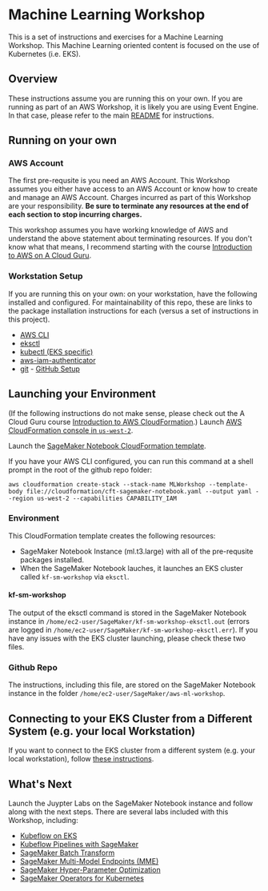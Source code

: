 # Machine Learning Workshop

This is a set of instructions and exercises for a Machine Learning Workshop. This Machine Learning oriented content is focused on the use of Kubernetes (i.e. EKS).

## Overview

These instructions assume you are running this on your own. If you are running as part of an AWS Workshop, it is likely you are using Event Engine. In that case, please refer to the main [README](README.md) for instructions.

## Running on your own

### AWS Account

The first pre-requsite is you need an AWS Account. This Workshop assumes you either have access to an AWS Account or know how to create and manage an AWS Account. Charges incurred as part of this Workshop are your responsibility. **Be sure to terminate any resources at the end of each section to stop incurring charges.**

This workshop assumes you have working knowledge of AWS and understand the above statement about terminating resources. If you don't know what that means, I recommend starting with the course [Introduction to AWS on A Cloud Guru](https://acloud.guru/learn/aws-technical-essentials).

### Workstation Setup

If you are running this on your own: on your workstation, have the following installed and configured. For maintainability of this repo, these are links to the package installation instructions for each (versus a set of instructions in this project).

- [AWS CLI](https://docs.aws.amazon.com/cli/latest/userguide/cli-chap-install.html)
- [eksctl](https://eksctl.io/intro/#installation)
- [kubectl (EKS specific)](https://docs.aws.amazon.com/eks/latest/userguide/install-kubectl.html)
- [aws-iam-authenticator](https://docs.aws.amazon.com/eks/latest/userguide/install-aws-iam-authenticator.html)
- [git](https://git-scm.com/book/en/v2/Getting-Started-Installing-Git) - [GitHub Setup](https://help.github.com/en/github/getting-started-with-github/set-up-git)

## Launching your Environment

(If the following instructions do not make sense, please check out the A Cloud Guru course [Introduction to AWS CloudFormation](https://acloud.guru/learn/intro-aws-cloudformation).)
Launch [AWS CloudFormation console in `us-west-2`](https://us-west-2.console.aws.amazon.com/cloudformation/home?region=us-west-2).

Launch the [SageMaker Notebook CloudFormation template](cloudformation/cft-sagemaker-notebook.yaml).

If you have your AWS CLI configured, you can run this command at a shell prompt in the root of the github repo folder:

```shell
aws cloudformation create-stack --stack-name MLWorkshop --template-body file://cloudformation/cft-sagemaker-notebook.yaml --output yaml --region us-west-2 --capabilities CAPABILITY_IAM
```

### Environment

This CloudFormation template creates the following resources:

- SageMaker Notebook Instance (ml.t3.large) with all of the pre-requsite packages installed.
- When the SageMaker Notebook lauches, it launches an EKS cluster called `kf-sm-workshop` via `eksctl`.

#### kf-sm-workshop

The output of the eksctl command is stored in the SageMaker Notebook instance in `/home/ec2-user/SageMaker/kf-sm-workshop-eksctl.out` (errors are logged in `/home/ec2-user/SageMaker/kf-sm-workshop-eksctl.err`). If you have any issues with the EKS cluster launching, please check these two files.

### Github Repo

The instructions, including this file, are stored on the SageMaker Notebook instance in the folder `/home/ec2-user/SageMaker/aws-ml-workshop`.

## Connecting to your EKS Cluster from a Different System (e.g. your local Workstation)

If you want to connect to the EKS cluster from a different system (e.g. your local workstation), follow [these instructions](cloudformation/README.md#Optional-Connect-to-the-EKS-cluster-from-a-Different-System).

## What's Next

Launch the Juypter Labs on the SageMaker Notebook instance and follow along with the next steps. There are several labs included with this Workshop, including:

- [Kubeflow on EKS](labs/kubeflow/README-SELFPACED.md)
- [Kubeflow Pipelines with SageMaker](labs/sagemaker-kubeflow-pipeline/README-SELFPACED.md)
- [SageMaker Batch Transform](labs/sagemaker/README-SELFPACED.md)
- [SageMaker Multi-Model Endpoints (MME)](labs/sagemaker/README-SELFPACED.md)
- [SageMaker Hyper-Parameter Optimization](labs/sagemaker/README-SELFPACED.md)
- [SageMaker Operators for Kubernetes](labs/sagemaker-operators-for-k8s/README-SELFPACED.md)
